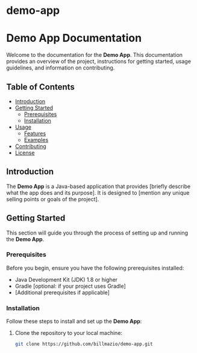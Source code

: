 # demo-app
# Demo App Documentation

Welcome to the documentation for the **Demo App**. This documentation provides an overview of the project, instructions for getting started, usage guidelines, and information on contributing.

## Table of Contents

- [Introduction](#introduction)
- [Getting Started](#getting-started)
  - [Prerequisites](#prerequisites)
  - [Installation](#installation)
- [Usage](#usage)
  - [Features](#features)
  - [Examples](#examples)
- [Contributing](#contributing)
- [License](#license)

## Introduction

The **Demo App** is a Java-based application that provides [briefly describe what the app does and its purpose]. It is designed to [mention any unique selling points or goals of the project].

## Getting Started

This section will guide you through the process of setting up and running the **Demo App**.

### Prerequisites

Before you begin, ensure you have the following prerequisites installed:

- Java Development Kit (JDK) 1.8 or higher
- Gradle [optional: if your project uses Gradle]
- [Additional prerequisites if applicable]

### Installation

Follow these steps to install and set up the **Demo App**:

1. Clone the repository to your local machine:

   ```bash
   git clone https://github.com/billmazio/demo-app.git
